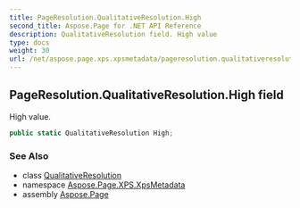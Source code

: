 ```yaml
---
title: PageResolution.QualitativeResolution.High
second_title: Aspose.Page for .NET API Reference
description: QualitativeResolution field. High value
type: docs
weight: 30
url: /net/aspose.page.xps.xpsmetadata/pageresolution.qualitativeresolution/high/
---
```

## PageResolution.QualitativeResolution.High field

High value.

```csharp
public static QualitativeResolution High;
```

### See Also

* class [QualitativeResolution](../)
* namespace [Aspose.Page.XPS.XpsMetadata](../../pageresolution.qualitativeresolution/)
* assembly [Aspose.Page](../../../)


